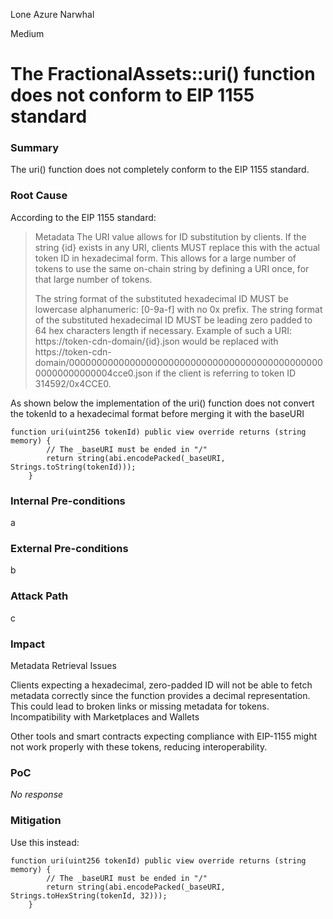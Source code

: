 Lone Azure Narwhal

Medium

# The FractionalAssets::uri() function does not conform to EIP 1155 standard

### Summary

The uri() function does not completely conform to the EIP 1155 standard.

### Root Cause

According to the EIP 1155 standard:

> Metadata
> The URI value allows for ID substitution by clients. If the string {id} exists in any URI, clients MUST replace this with the actual token ID in hexadecimal form. This allows for a large number of tokens to use the same on-chain string by defining a URI once, for that large number of tokens.
> 
> The string format of the substituted hexadecimal ID MUST be lowercase alphanumeric: [0-9a-f] with no 0x prefix.
> The string format of the substituted hexadecimal ID MUST be leading zero padded to 64 hex characters length if necessary.
> Example of such a URI: https://token-cdn-domain/{id}.json would be replaced with https://token-cdn-domain/000000000000000000000000000000000000000000000000000000000004cce0.json if the client is referring to token ID 314592/0x4CCE0.

As shown below the implementation of the uri() function does not convert the tokenId to a hexadecimal format before merging it with the baseURI

```
function uri(uint256 tokenId) public view override returns (string memory) {
        // The _baseURI must be ended in "/"
        return string(abi.encodePacked(_baseURI, Strings.toString(tokenId)));
    }
```


### Internal Pre-conditions

a

### External Pre-conditions

b

### Attack Path

 c

### Impact

Metadata Retrieval Issues

Clients expecting a hexadecimal, zero-padded ID will not be able to fetch metadata correctly since the function provides a decimal representation.
This could lead to broken links or missing metadata for tokens.
Incompatibility with Marketplaces and Wallets

Other tools and smart contracts expecting compliance with EIP-1155 might not work properly with these tokens, reducing interoperability.

### PoC

_No response_

### Mitigation

Use this instead: 

```
function uri(uint256 tokenId) public view override returns (string memory) {
        // The _baseURI must be ended in "/"
        return string(abi.encodePacked(_baseURI, Strings.toHexString(tokenId, 32)));
    }
```
